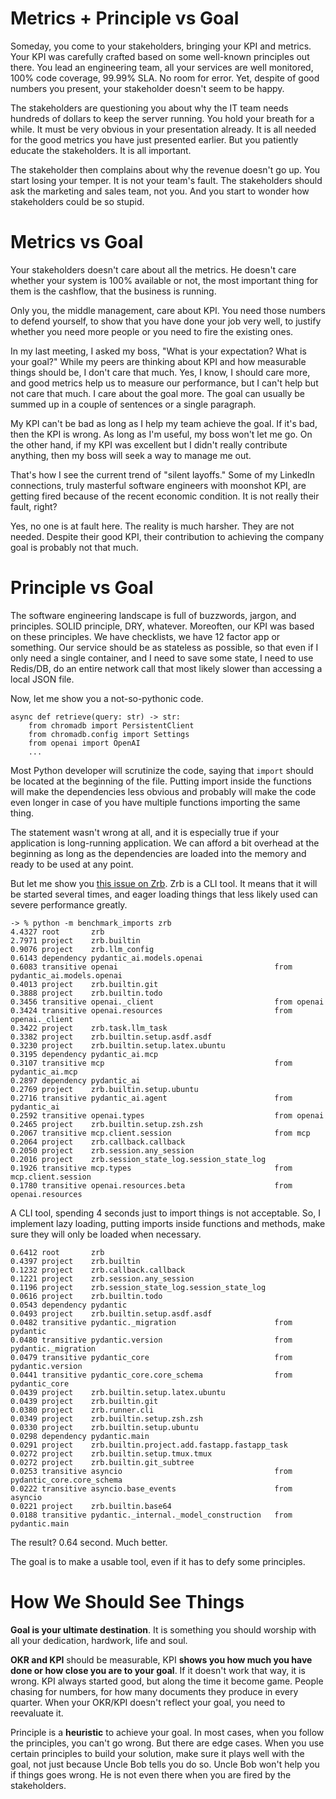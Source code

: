 # Metrics + Principle vs Goal


Someday, you come to your stakeholders, bringing your KPI and metrics. Your KPI was carefully crafted based on some well-known principles out there. You lead an engineering team, all your services are well monitored, 100% code coverage, 99.99% SLA. No room for error. Yet, despite of good numbers you present, your stakeholder doesn't seem to be happy.

The stakeholders are questioning you about why the IT team needs hundreds of dollars to keep the server running. You hold your breath for a while. It must be very obvious in your presentation already. It is all needed for the good metrics you have just presented earlier. But you patiently educate the stakeholders. It is all important.

The stakeholder then complains about why the revenue doesn't go up. You start losing your temper. It is not your team's fault. The stakeholders should ask the marketing and sales team, not you. And you start to wonder how stakeholders could be so stupid.

# Metrics vs Goal

Your stakeholders doesn't care about all the metrics. He doesn't care whether your system is 100% available or not, the most important thing for them is the cashflow, that the business is running.

Only you, the middle management, care about KPI. You need those numbers to defend yourself, to show that you have done your job very well, to justify whether you need more people or you need to fire the existing ones.

In my last meeting, I asked my boss, "What is your expectation? What is your goal?" While my peers are thinking about KPI and how measurable things should be, I don't care that much. Yes, I know, I should care more, and good metrics help us to measure our performance, but I can't help but not care that much. I care about the goal more. The goal can usually be summed up in a couple of sentences or a single paragraph.

My KPI can't be bad as long as I help my team achieve the goal. If it's bad, then the KPI is wrong. As long as I'm useful, my boss won't let me go. On the other hand, if my KPI was excellent but I didn't really contribute anything, then my boss will seek a way to manage me out.

That's how I see the current trend of "silent layoffs." Some of my LinkedIn connections, truly masterful software engineers with moonshot KPI, are getting fired because of the recent economic condition. It is not really their fault, right?

Yes, no one is at fault here. The reality is much harsher. They are not needed. Despite their good KPI, their contribution to achieving the company goal is probably not that much.

# Principle vs Goal

The software engineering landscape is full of buzzwords, jargon, and principles. SOLID principle, DRY, whatever. Moreoften, our KPI was based on these principles. We have checklists, we have 12 factor app or something. Our service should be as stateless as possible, so that even if I only need a single container, and I need to save some state, I need to use Redis/DB, do an entire network call that most likely slower than accessing a local JSON file.

Now, let me show you a not-so-pythonic code.

```
async def retrieve(query: str) -> str:
    from chromadb import PersistentClient
    from chromadb.config import Settings
    from openai import OpenAI
    ... 
```

Most Python developer will scrutinize the code, saying that `import` should be located at the beginning of the file. Putting import inside the functions will make the dependencies less obvious and probably will make the code even longer in case of you have multiple functions importing the same thing.

The statement wasn't wrong at all, and it is especially true if your application is long-running application. We can afford a bit overhead at the beginning as long as the dependencies are loaded into the memory and ready to be used at any point.

But let me show you [this issue on Zrb](https://github.com/state-alchemists/zrb/issues/204). Zrb is a CLI tool. It means that it will be started several times, and eager loading things that less likely used can severe performance greatly.

```
-> % python -m benchmark_imports zrb
4.4327 root       zrb
2.7971 project    zrb.builtin
0.9076 project    zrb.llm_config
0.6143 dependency pydantic_ai.models.openai
0.6083 transitive openai                                   from pydantic_ai.models.openai
0.4013 project    zrb.builtin.git
0.3888 project    zrb.builtin.todo
0.3456 transitive openai._client                           from openai
0.3424 transitive openai.resources                         from openai._client
0.3422 project    zrb.task.llm_task
0.3382 project    zrb.builtin.setup.asdf.asdf
0.3230 project    zrb.builtin.setup.latex.ubuntu
0.3195 dependency pydantic_ai.mcp
0.3107 transitive mcp                                      from pydantic_ai.mcp
0.2897 dependency pydantic_ai
0.2769 project    zrb.builtin.setup.ubuntu
0.2716 transitive pydantic_ai.agent                        from pydantic_ai
0.2592 transitive openai.types                             from openai
0.2465 project    zrb.builtin.setup.zsh.zsh
0.2067 transitive mcp.client.session                       from mcp
0.2064 project    zrb.callback.callback
0.2050 project    zrb.session.any_session
0.2016 project    zrb.session_state_log.session_state_log
0.1926 transitive mcp.types                                from mcp.client.session
0.1780 transitive openai.resources.beta                    from openai.resources
```

A CLI tool, spending 4 seconds just to import things is not acceptable. So, I implement lazy loading, putting imports inside functions and methods, make sure they will only be loaded when necessary.

```
0.6412 root       zrb
0.4397 project    zrb.builtin
0.1232 project    zrb.callback.callback
0.1221 project    zrb.session.any_session
0.1196 project    zrb.session_state_log.session_state_log
0.0616 project    zrb.builtin.todo
0.0543 dependency pydantic
0.0493 project    zrb.builtin.setup.asdf.asdf
0.0482 transitive pydantic._migration                      from pydantic
0.0480 transitive pydantic.version                         from pydantic._migration
0.0479 transitive pydantic_core                            from pydantic.version
0.0441 transitive pydantic_core.core_schema                from pydantic_core
0.0439 project    zrb.builtin.setup.latex.ubuntu
0.0439 project    zrb.builtin.git
0.0380 project    zrb.runner.cli
0.0349 project    zrb.builtin.setup.zsh.zsh
0.0330 project    zrb.builtin.setup.ubuntu
0.0298 dependency pydantic.main
0.0291 project    zrb.builtin.project.add.fastapp.fastapp_task
0.0272 project    zrb.builtin.setup.tmux.tmux
0.0272 project    zrb.builtin.git_subtree
0.0253 transitive asyncio                                  from pydantic_core.core_schema
0.0222 transitive asyncio.base_events                      from asyncio
0.0221 project    zrb.builtin.base64
0.0188 transitive pydantic._internal._model_construction   from pydantic.main
```

The result? 0.64 second. Much better.

The goal is to make a usable tool, even if it has to defy some principles.

# How We Should See Things

**Goal is your ultimate destination**. It is something you should worship with all your dedication, hardwork, life and soul.

**OKR and KPI** should be measurable, KPI **shows you how much you have done or how close you are to your goal**. If it doesn't work that way, it is wrong. KPI always started good, but along the time it become game. People chasing for numbers, for how many documents they produce in every quarter. When your OKR/KPI doesn't reflect your goal, you need to reevaluate it.

Principle is a **heuristic** to achieve your goal. In most cases, when you follow the principles, you can't go wrong. But there are edge cases. When you use certain principles to build your solution, make sure it plays well with the goal, not just because Uncle Bob tells you do so. Uncle Bob won't help you if things goes wrong. He is not even there when you are fired by the stakeholders.
